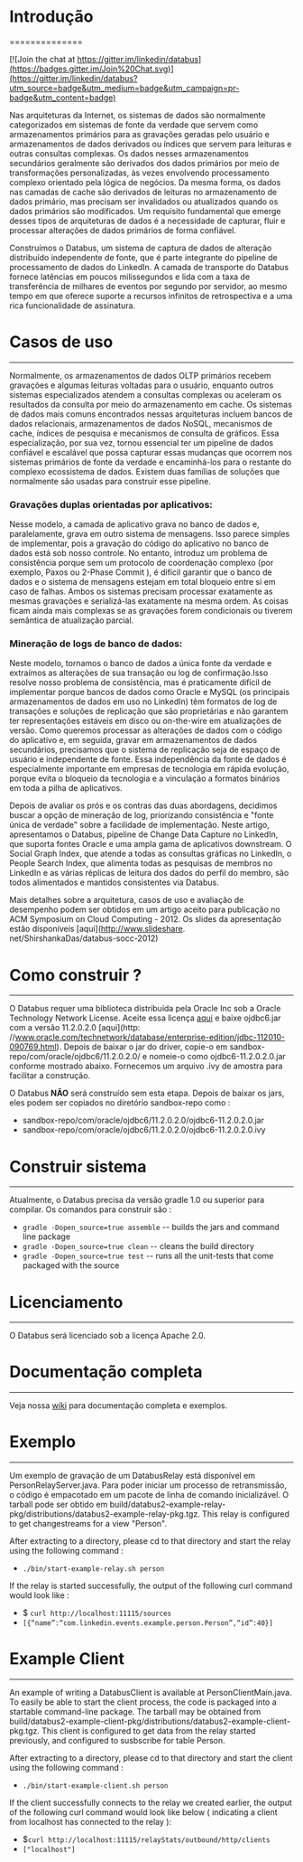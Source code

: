 # Introdução
==============

[![Join the chat at https://gitter.im/linkedin/databus](https://badges.gitter.im/Join%20Chat.svg)](https://gitter.im/linkedin/databus?utm_source=badge&utm_medium=badge&utm_campaign=pr-badge&utm_content=badge)

Nas arquiteturas da Internet, os sistemas de dados são normalmente categorizados em sistemas de fonte da verdade que servem como armazenamentos primários para as gravações geradas pelo usuário e armazenamentos de dados derivados ou índices que servem para leituras e outras consultas complexas. Os dados nesses armazenamentos secundários geralmente são derivados dos dados primários por meio de transformações personalizadas, às vezes envolvendo processamento complexo orientado pela lógica de negócios. Da mesma forma, os dados nas camadas de cache são derivados de leituras no armazenamento de dados primário, mas precisam ser invalidados ou atualizados quando os dados primários são modificados. Um requisito fundamental que emerge desses tipos de arquiteturas de dados é a necessidade de capturar, fluir e processar alterações de dados primários de forma confiável.

Construímos o Databus, um sistema de captura de dados de alteração distribuído independente de fonte, que é parte integrante do pipeline de processamento de dados do LinkedIn. A camada de transporte do Databus fornece latências em poucos milissegundos e lida com a taxa de transferência de milhares de eventos por segundo por servidor, ao mesmo tempo em que oferece suporte a recursos infinitos de retrospectiva e a uma rica funcionalidade de assinatura.

# Casos de uso
*****
Normalmente, os armazenamentos de dados OLTP primários recebem gravações e algumas leituras voltadas para o usuário, enquanto outros sistemas especializados atendem a consultas complexas ou aceleram os resultados da consulta por meio do armazenamento em cache. Os sistemas de dados mais comuns encontrados nessas arquiteturas incluem bancos de dados relacionais, armazenamentos de dados NoSQL, mecanismos de cache, índices de pesquisa e mecanismos de consulta de gráficos. Essa especialização, por sua vez, tornou essencial ter um pipeline de dados confiável e escalável que possa capturar essas mudanças que ocorrem nos sistemas primários de fonte da verdade e encaminhá-los para o restante do complexo ecossistema de dados. Existem duas famílias de soluções que normalmente são usadas para construir esse pipeline.

### Gravações duplas orientadas por aplicativos:
Nesse modelo, a camada de aplicativo grava no banco de dados e, paralelamente, grava em outro sistema de mensagens. Isso parece simples de implementar, pois a gravação do código do aplicativo no banco de dados está sob nosso controle. No entanto, introduz um problema de consistência porque sem um protocolo de coordenação complexo (por exemplo, Paxos ou 2-Phase Commit ), é difícil garantir que o banco de dados e o sistema de mensagens estejam em total bloqueio entre si em caso de falhas. Ambos os sistemas precisam processar exatamente as mesmas gravações e serializá-las exatamente na mesma ordem. As coisas ficam ainda mais complexas se as gravações forem condicionais ou tiverem semântica de atualização parcial.

### Mineração de logs de banco de dados: 
Neste modelo, tornamos o banco de dados a única fonte da verdade e extraímos as alterações de sua transação ou log de confirmação.Isso resolve nosso problema de consistência, mas é praticamente difícil de implementar porque bancos de dados como Oracle e MySQL (os principais armazenamentos de dados em uso no LinkedIn) têm formatos de log de transações e soluções de replicação que são proprietárias e não garantem ter
representações estáveis em disco ou on-the-wire em atualizações de versão. Como queremos processar as alterações de dados com o código do aplicativo e, em seguida, gravar em armazenamentos de dados secundários, precisamos que o sistema de replicação seja de espaço de usuário e independente de fonte. Essa independência da fonte de dados é especialmente importante em empresas de tecnologia em rápida evolução, porque evita o bloqueio da tecnologia e a vinculação a formatos binários em toda a pilha de aplicativos.

Depois de avaliar os prós e os contras das duas abordagens, decidimos buscar a opção de mineração de log, priorizando consistência e "fonte única de verdade" sobre a facilidade de implementação. Neste artigo, apresentamos o Databus, pipeline de Change Data Capture no LinkedIn, que suporta fontes Oracle e uma ampla gama de aplicativos downstream. O Social Graph Index, que atende a todas as consultas gráficas no LinkedIn, o People Search Index, que alimenta todas as pesquisas de membros no LinkedIn e as várias réplicas de leitura dos dados do perfil do membro, são todos alimentados e mantidos consistentes via Databus.

Mais detalhes sobre a arquitetura, casos de uso e avaliação de desempenho podem ser obtidos em um artigo aceito para publicação no ACM Symposium on Cloud Computing - 2012. Os slides da apresentação estão disponíveis [aqui](http://www.slideshare. net/ShirshankaDas/databus-socc-2012)

# Como construir ?
*****
O Databus requer uma biblioteca distribuída pela Oracle Inc sob a Oracle Technology Network License. Aceite essa licença [aqui](http://www.oracle.com/technetwork/licenses/distribution-license-152002.html) e baixe ojdbc6.jar com a versão 11.2.0.2.0 [aqui](http: //www.oracle.com/technetwork/database/enterprise-edition/jdbc-112010-090769.html). Depois de baixar o jar do driver, copie-o em sandbox-repo/com/oracle/ojdbc6/11.2.0.2.0/ e nomeie-o como ojdbc6-11.2.0.2.0.jar conforme mostrado abaixo. Fornecemos um arquivo .ivy de amostra para facilitar a construção.

O Databus **NÃO** será construído sem esta etapa. Depois de baixar os jars, eles podem ser copiados no diretório sandbox-repo como :
* sandbox-repo/com/oracle/ojdbc6/11.2.0.2.0/ojdbc6-11.2.0.2.0.jar
* sandbox-repo/com/oracle/ojdbc6/11.2.0.2.0/ojdbc6-11.2.0.2.0.ivy

# Construir sistema
*****
Atualmente, o Databus precisa da versão gradle 1.0 ou superior para compilar. Os comandos para construir são :
* `gradle -Dopen_source=true assemble` -- builds the jars and command line package
* `gradle -Dopen_source=true clean`    -- cleans the build directory
* `gradle -Dopen_source=true test`     -- runs all the unit-tests that come packaged with the source

# Licenciamento
*****
O Databus será licenciado sob a licença Apache 2.0.

# Documentação completa
*****
Veja nossa [wiki](https://github.com/linkedin/databus/wiki) para documentação completa e exemplos.

# Exemplo
*****
Um exemplo de gravação de um DatabusRelay está disponível em PersonRelayServer.java. Para poder iniciar um processo de retransmissão, o código é empacotado em um pacote de linha de comando inicializável. O tarball pode ser obtido em build/databus2-example-relay-pkg/distributions/databus2-example-relay-pkg.tgz. This relay is configured to get changestreams for a view "Person".

After extracting to a directory, please cd to that directory and start the relay using the following command :
* `./bin/start-example-relay.sh person`

If the relay is started successfully, the output of the following curl command would look like :
* $ `curl http://localhost:11115/sources`
* `[{“name”:“com.linkedin.events.example.person.Person”,“id”:40}]`

# Example Client
*****
An example of writing a DatabusClient is available at PersonClientMain.java. To easily be able to start the client process, the code is packaged into a startable command-line package. The tarball may be obtained from build/databus2-example-client-pkg/distributions/databus2-example-client-pkg.tgz. This client is configured to get data from the relay started previously, and configured to susbscribe for table Person.

After extracting to a directory, please cd to that directory and start the client using the following command :
* `./bin/start-example-client.sh person`

If the client successfully connects to the relay we created earlier, the output of the following curl command would look like below ( indicating a client from localhost has connected to the relay ):
* $`curl http://localhost:11115/relayStats/outbound/http/clients`
* `["localhost"]`
